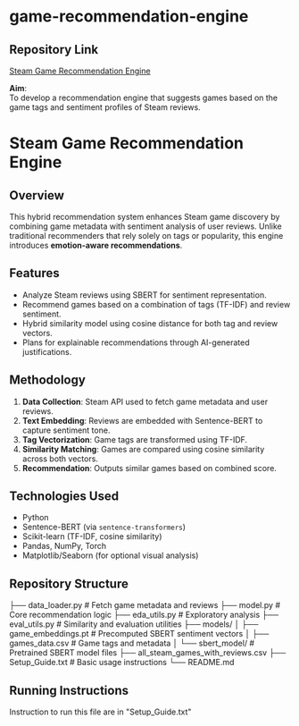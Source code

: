 # game-recommendation-engine

## Repository Link
[Steam Game Recommendation Engine](https://github.com/ShaileshDonthi/game-recommendation-engine)

**Aim**:  
To develop a recommendation engine that suggests games based on the game tags and sentiment profiles of Steam reviews.

# Steam Game Recommendation Engine

## Overview
This hybrid recommendation system enhances Steam game discovery by combining game metadata with sentiment analysis of user reviews. Unlike traditional recommenders that rely solely on tags or popularity, this engine introduces **emotion-aware recommendations**.

## Features
- Analyze Steam reviews using SBERT for sentiment representation.
- Recommend games based on a combination of tags (TF-IDF) and review sentiment.
- Hybrid similarity model using cosine distance for both tag and review vectors.
- Plans for explainable recommendations through AI-generated justifications.

## Methodology
1. **Data Collection**: Steam API used to fetch game metadata and user reviews.
2. **Text Embedding**: Reviews are embedded with Sentence-BERT to capture sentiment tone.
3. **Tag Vectorization**: Game tags are transformed using TF-IDF.
4. **Similarity Matching**: Games are compared using cosine similarity across both vectors.
5. **Recommendation**: Outputs similar games based on combined score.

## Technologies Used
- Python
- Sentence-BERT (via `sentence-transformers`)
- Scikit-learn (TF-IDF, cosine similarity)
- Pandas, NumPy, Torch
- Matplotlib/Seaborn (for optional visual analysis)

## Repository Structure
├── data_loader.py # Fetch game metadata and reviews
├── model.py # Core recommendation logic
├── eda_utils.py # Exploratory analysis
├── eval_utils.py # Similarity and evaluation utilities
├── models/
│ ├── game_embeddings.pt # Precomputed SBERT sentiment vectors
│ ├── games_data.csv # Game tags and metadata
│ └── sbert_model/ # Pretrained SBERT model files
├── all_steam_games_with_reviews.csv
├── Setup_Guide.txt # Basic usage instructions
└── README.md


## Running Instructions

Instruction to run this file are in "Setup_Guide.txt"